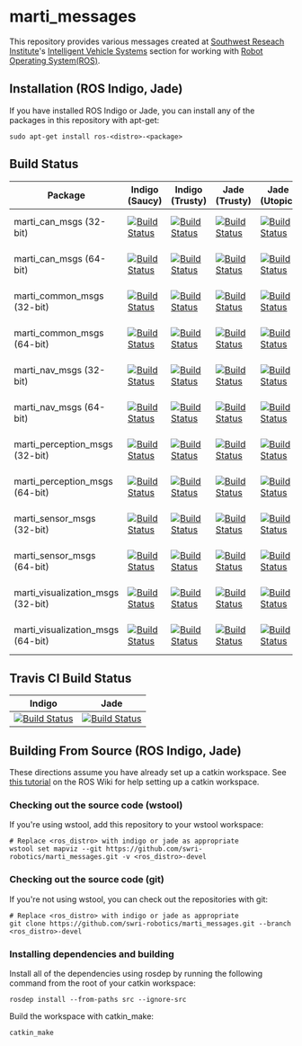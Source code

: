 marti_messages
==============

This repository provides various messages created at [Southwest Reseach Institute](http://www.swri.org)'s [Intelligent Vehicle Systems](http://www.swri.org/4org/d10/isd/ivs/default.htm) section for working with [Robot Operating System(ROS)](http://www.ros.org).

## Installation (ROS Indigo, Jade)

If you have installed ROS Indigo or Jade, you can install any of the packages in this repository with apt-get:

    sudo apt-get install ros-<distro>-<package>

## Build Status

Package | Indigo (Saucy) | Indigo (Trusty) | Jade (Trusty) | Jade (Utopic) | Jade (Vivid)
------- | -------------- | --------------- | ------------- | ------------- | ------------
marti_can_msgs (32-bit) | [![Build Status](http://build.ros.org/buildStatus/icon?job=Ibin_uS32__marti_can_msgs__ubuntu_saucy_i386__binary)](http://build.ros.org/job/Ibin_uS32__marti_can_msgs__ubuntu_saucy_i386__binary/) | [![Build Status](http://build.ros.org/buildStatus/icon?job=Ibin_uT32__marti_can_msgs__ubuntu_trusty_i386__binary)](http://build.ros.org/job/Ibin_uT32__marti_can_msgs__ubuntu_trusty_i386__binary/) | [![Build Status](http://build.ros.org/buildStatus/icon?job=Jbin_uT32__marti_can_msgs__ubuntu_trusty_i386__binary)](http://build.ros.org/job/Jbin_uT32__marti_can_msgs__ubuntu_trusty_i386__binary/) | [![Build Status](http://build.ros.org/buildStatus/icon?job=Jbin_uU32__marti_can_msgs__ubuntu_utopic_i386__binary)](http://build.ros.org/job/Jbin_uU32__marti_can_msgs__ubuntu_utopic_i386__binary/) | [![Build Status](http://build.ros.org/buildStatus/icon?job=Jbin_uV32__marti_can_msgs__ubuntu_vivid_i386__binary)](http://build.ros.org/job/Jbin_uV32__marti_can_msgs__ubuntu_vivid_i386__binary/)
marti_can_msgs (64-bit) | [![Build Status](http://build.ros.org/buildStatus/icon?job=Ibin_uS64__marti_can_msgs__ubuntu_saucy_amd64__binary)](http://build.ros.org/job/Ibin_uS64__marti_can_msgs__ubuntu_saucy_amd64__binary/) | [![Build Status](http://build.ros.org/buildStatus/icon?job=Ibin_uT64__marti_can_msgs__ubuntu_trusty_amd64__binary)](http://build.ros.org/job/Ibin_uT64__marti_can_msgs__ubuntu_trusty_amd64__binary/) | [![Build Status](http://build.ros.org/buildStatus/icon?job=Jbin_uT64__marti_can_msgs__ubuntu_trusty_amd64__binary)](http://build.ros.org/job/Jbin_uT64__marti_can_msgs__ubuntu_trusty_amd64__binary/) | [![Build Status](http://build.ros.org/buildStatus/icon?job=Jbin_uU64__marti_can_msgs__ubuntu_utopic_amd64__binary)](http://build.ros.org/job/Jbin_uU64__marti_can_msgs__ubuntu_utopic_amd64__binary/) | [![Build Status](http://build.ros.org/buildStatus/icon?job=Jbin_uV64__marti_can_msgs__ubuntu_vivid_amd64__binary)](http://build.ros.org/job/Jbin_uV64__marti_can_msgs__ubuntu_vivid_amd64__binary/)
marti_common_msgs (32-bit) | [![Build Status](http://build.ros.org/buildStatus/icon?job=Ibin_uS32__marti_common_msgs__ubuntu_saucy_i386__binary)](http://build.ros.org/job/Ibin_uS32__marti_common_msgs__ubuntu_saucy_i386__binary/) | [![Build Status](http://build.ros.org/buildStatus/icon?job=Ibin_uT32__marti_common_msgs__ubuntu_trusty_i386__binary)](http://build.ros.org/job/Ibin_uT32__marti_common_msgs__ubuntu_trusty_i386__binary/) | [![Build Status](http://build.ros.org/buildStatus/icon?job=Jbin_uT32__marti_common_msgs__ubuntu_trusty_i386__binary)](http://build.ros.org/job/Jbin_uT32__marti_common_msgs__ubuntu_trusty_i386__binary/) | [![Build Status](http://build.ros.org/buildStatus/icon?job=Jbin_uU32__marti_common_msgs__ubuntu_utopic_i386__binary)](http://build.ros.org/job/Jbin_uU32__marti_common_msgs__ubuntu_utopic_i386__binary/) | [![Build Status](http://build.ros.org/buildStatus/icon?job=Jbin_uV32__marti_common_msgs__ubuntu_vivid_i386__binary)](http://build.ros.org/job/Jbin_uV32__marti_common_msgs__ubuntu_vivid_i386__binary/)
marti_common_msgs (64-bit) | [![Build Status](http://build.ros.org/buildStatus/icon?job=Ibin_uS64__marti_common_msgs__ubuntu_saucy_amd64__binary)](http://build.ros.org/job/Ibin_uS64__marti_common_msgs__ubuntu_saucy_amd64__binary/) | [![Build Status](http://build.ros.org/buildStatus/icon?job=Ibin_uT64__marti_common_msgs__ubuntu_trusty_amd64__binary)](http://build.ros.org/job/Ibin_uT64__marti_common_msgs__ubuntu_trusty_amd64__binary/) | [![Build Status](http://build.ros.org/buildStatus/icon?job=Jbin_uT64__marti_common_msgs__ubuntu_trusty_amd64__binary)](http://build.ros.org/job/Jbin_uT64__marti_common_msgs__ubuntu_trusty_amd64__binary/) | [![Build Status](http://build.ros.org/buildStatus/icon?job=Jbin_uU64__marti_common_msgs__ubuntu_utopic_amd64__binary)](http://build.ros.org/job/Jbin_uU64__marti_common_msgs__ubuntu_utopic_amd64__binary/) | [![Build Status](http://build.ros.org/buildStatus/icon?job=Jbin_uV64__marti_common_msgs__ubuntu_vivid_amd64__binary)](http://build.ros.org/job/Jbin_uV64__marti_common_msgs__ubuntu_vivid_amd64__binary/)
marti_nav_msgs (32-bit) | [![Build Status](http://build.ros.org/buildStatus/icon?job=Ibin_uS32__marti_nav_msgs__ubuntu_saucy_i386__binary)](http://build.ros.org/job/Ibin_uS32__marti_nav_msgs__ubuntu_saucy_i386__binary/) | [![Build Status](http://build.ros.org/buildStatus/icon?job=Ibin_uT32__marti_nav_msgs__ubuntu_trusty_i386__binary)](http://build.ros.org/job/Ibin_uT32__marti_nav_msgs__ubuntu_trusty_i386__binary/) | [![Build Status](http://build.ros.org/buildStatus/icon?job=Jbin_uT32__marti_nav_msgs__ubuntu_trusty_i386__binary)](http://build.ros.org/job/Jbin_uT32__marti_nav_msgs__ubuntu_trusty_i386__binary/) | [![Build Status](http://build.ros.org/buildStatus/icon?job=Jbin_uU32__marti_nav_msgs__ubuntu_utopic_i386__binary)](http://build.ros.org/job/Jbin_uU32__marti_nav_msgs__ubuntu_utopic_i386__binary/) | [![Build Status](http://build.ros.org/buildStatus/icon?job=Jbin_uV32__marti_nav_msgs__ubuntu_vivid_i386__binary)](http://build.ros.org/job/Jbin_uV32__marti_nav_msgs__ubuntu_vivid_i386__binary/)
marti_nav_msgs (64-bit) | [![Build Status](http://build.ros.org/buildStatus/icon?job=Ibin_uS64__marti_nav_msgs__ubuntu_saucy_amd64__binary)](http://build.ros.org/job/Ibin_uS64__marti_nav_msgs__ubuntu_saucy_amd64__binary/) | [![Build Status](http://build.ros.org/buildStatus/icon?job=Ibin_uT64__marti_nav_msgs__ubuntu_trusty_amd64__binary)](http://build.ros.org/job/Ibin_uT64__marti_nav_msgs__ubuntu_trusty_amd64__binary/) | [![Build Status](http://build.ros.org/buildStatus/icon?job=Jbin_uT64__marti_nav_msgs__ubuntu_trusty_amd64__binary)](http://build.ros.org/job/Jbin_uT64__marti_nav_msgs__ubuntu_trusty_amd64__binary/) | [![Build Status](http://build.ros.org/buildStatus/icon?job=Jbin_uU64__marti_nav_msgs__ubuntu_utopic_amd64__binary)](http://build.ros.org/job/Jbin_uU64__marti_nav_msgs__ubuntu_utopic_amd64__binary/) | [![Build Status](http://build.ros.org/buildStatus/icon?job=Jbin_uV64__marti_nav_msgs__ubuntu_vivid_amd64__binary)](http://build.ros.org/job/Jbin_uV64__marti_nav_msgs__ubuntu_vivid_amd64__binary/)
marti_perception_msgs (32-bit) | [![Build Status](http://build.ros.org/buildStatus/icon?job=Ibin_uS32__marti_perception_msgs__ubuntu_saucy_i386__binary)](http://build.ros.org/job/Ibin_uS32__marti_perception_msgs__ubuntu_saucy_i386__binary/) | [![Build Status](http://build.ros.org/buildStatus/icon?job=Ibin_uT32__marti_perception_msgs__ubuntu_trusty_i386__binary)](http://build.ros.org/job/Ibin_uT32__marti_perception_msgs__ubuntu_trusty_i386__binary/) | [![Build Status](http://build.ros.org/buildStatus/icon?job=Jbin_uT32__marti_perception_msgs__ubuntu_trusty_i386__binary)](http://build.ros.org/job/Jbin_uT32__marti_perception_msgs__ubuntu_trusty_i386__binary/) | [![Build Status](http://build.ros.org/buildStatus/icon?job=Jbin_uU32__marti_perception_msgs__ubuntu_utopic_i386__binary)](http://build.ros.org/job/Jbin_uU32__marti_perception_msgs__ubuntu_utopic_i386__binary/) | [![Build Status](http://build.ros.org/buildStatus/icon?job=Jbin_uV32__marti_perception_msgs__ubuntu_vivid_i386__binary)](http://build.ros.org/job/Jbin_uV32__marti_perception_msgs__ubuntu_vivid_i386__binary/)
marti_perception_msgs (64-bit) | [![Build Status](http://build.ros.org/buildStatus/icon?job=Ibin_uS64__marti_perception_msgs__ubuntu_saucy_amd64__binary)](http://build.ros.org/job/Ibin_uS64__marti_perception_msgs__ubuntu_saucy_amd64__binary/) | [![Build Status](http://build.ros.org/buildStatus/icon?job=Ibin_uT64__marti_perception_msgs__ubuntu_trusty_amd64__binary)](http://build.ros.org/job/Ibin_uT64__marti_perception_msgs__ubuntu_trusty_amd64__binary/) | [![Build Status](http://build.ros.org/buildStatus/icon?job=Jbin_uT64__marti_perception_msgs__ubuntu_trusty_amd64__binary)](http://build.ros.org/job/Jbin_uT64__marti_perception_msgs__ubuntu_trusty_amd64__binary/) | [![Build Status](http://build.ros.org/buildStatus/icon?job=Jbin_uU64__marti_perception_msgs__ubuntu_utopic_amd64__binary)](http://build.ros.org/job/Jbin_uU64__marti_perception_msgs__ubuntu_utopic_amd64__binary/) | [![Build Status](http://build.ros.org/buildStatus/icon?job=Jbin_uV64__marti_perception_msgs__ubuntu_vivid_amd64__binary)](http://build.ros.org/job/Jbin_uV64__marti_perception_msgs__ubuntu_vivid_amd64__binary/)
marti_sensor_msgs (32-bit) | [![Build Status](http://build.ros.org/buildStatus/icon?job=Ibin_uS32__marti_sensor_msgs__ubuntu_saucy_i386__binary)](http://build.ros.org/job/Ibin_uS32__marti_sensor_msgs__ubuntu_saucy_i386__binary/) | [![Build Status](http://build.ros.org/buildStatus/icon?job=Ibin_uT32__marti_sensor_msgs__ubuntu_trusty_i386__binary)](http://build.ros.org/job/Ibin_uT32__marti_sensor_msgs__ubuntu_trusty_i386__binary/) | [![Build Status](http://build.ros.org/buildStatus/icon?job=Jbin_uT32__marti_sensor_msgs__ubuntu_trusty_i386__binary)](http://build.ros.org/job/Jbin_uT32__marti_sensor_msgs__ubuntu_trusty_i386__binary/) | [![Build Status](http://build.ros.org/buildStatus/icon?job=Jbin_uU32__marti_sensor_msgs__ubuntu_utopic_i386__binary)](http://build.ros.org/job/Jbin_uU32__marti_sensor_msgs__ubuntu_utopic_i386__binary/) | [![Build Status](http://build.ros.org/buildStatus/icon?job=Jbin_uV32__marti_sensor_msgs__ubuntu_vivid_i386__binary)](http://build.ros.org/job/Jbin_uV32__marti_sensor_msgs__ubuntu_vivid_i386__binary/)
marti_sensor_msgs (64-bit) | [![Build Status](http://build.ros.org/buildStatus/icon?job=Ibin_uS64__marti_sensor_msgs__ubuntu_saucy_amd64__binary)](http://build.ros.org/job/Ibin_uS64__marti_sensor_msgs__ubuntu_saucy_amd64__binary/) | [![Build Status](http://build.ros.org/buildStatus/icon?job=Ibin_uT64__marti_sensor_msgs__ubuntu_trusty_amd64__binary)](http://build.ros.org/job/Ibin_uT64__marti_sensor_msgs__ubuntu_trusty_amd64__binary/) | [![Build Status](http://build.ros.org/buildStatus/icon?job=Jbin_uT64__marti_sensor_msgs__ubuntu_trusty_amd64__binary)](http://build.ros.org/job/Jbin_uT64__marti_sensor_msgs__ubuntu_trusty_amd64__binary/) | [![Build Status](http://build.ros.org/buildStatus/icon?job=Jbin_uU64__marti_sensor_msgs__ubuntu_utopic_amd64__binary)](http://build.ros.org/job/Jbin_uU64__marti_sensor_msgs__ubuntu_utopic_amd64__binary/) | [![Build Status](http://build.ros.org/buildStatus/icon?job=Jbin_uV64__marti_sensor_msgs__ubuntu_vivid_amd64__binary)](http://build.ros.org/job/Jbin_uV64__marti_sensor_msgs__ubuntu_vivid_amd64__binary/)
marti_visualization_msgs (32-bit) | [![Build Status](http://build.ros.org/buildStatus/icon?job=Ibin_uS32__marti_visualization_msgs__ubuntu_saucy_i386__binary)](http://build.ros.org/job/Ibin_uS32__marti_visualization_msgs__ubuntu_saucy_i386__binary/) | [![Build Status](http://build.ros.org/buildStatus/icon?job=Ibin_uT32__marti_visualization_msgs__ubuntu_trusty_i386__binary)](http://build.ros.org/job/Ibin_uT32__marti_visualization_msgs__ubuntu_trusty_i386__binary/) | [![Build Status](http://build.ros.org/buildStatus/icon?job=Jbin_uT32__marti_visualization_msgs__ubuntu_trusty_i386__binary)](http://build.ros.org/job/Jbin_uT32__marti_visualization_msgs__ubuntu_trusty_i386__binary/) | [![Build Status](http://build.ros.org/buildStatus/icon?job=Jbin_uU32__marti_visualization_msgs__ubuntu_utopic_i386__binary)](http://build.ros.org/job/Jbin_uU32__marti_visualization_msgs__ubuntu_utopic_i386__binary/) | [![Build Status](http://build.ros.org/buildStatus/icon?job=Jbin_uV32__marti_visualization_msgs__ubuntu_vivid_i386__binary)](http://build.ros.org/job/Jbin_uV32__marti_visualization_msgs__ubuntu_vivid_i386__binary/)
marti_visualization_msgs (64-bit) | [![Build Status](http://build.ros.org/buildStatus/icon?job=Ibin_uS64__marti_visualization_msgs__ubuntu_saucy_amd64__binary)](http://build.ros.org/job/Ibin_uS64__marti_visualization_msgs__ubuntu_saucy_amd64__binary/) | [![Build Status](http://build.ros.org/buildStatus/icon?job=Ibin_uT64__marti_visualization_msgs__ubuntu_trusty_amd64__binary)](http://build.ros.org/job/Ibin_uT64__marti_visualization_msgs__ubuntu_trusty_amd64__binary/) | [![Build Status](http://build.ros.org/buildStatus/icon?job=Jbin_uT64__marti_visualization_msgs__ubuntu_trusty_amd64__binary)](http://build.ros.org/job/Jbin_uT64__marti_visualization_msgs__ubuntu_trusty_amd64__binary/) | [![Build Status](http://build.ros.org/buildStatus/icon?job=Jbin_uU64__marti_visualization_msgs__ubuntu_utopic_amd64__binary)](http://build.ros.org/job/Jbin_uU64__marti_visualization_msgs__ubuntu_utopic_amd64__binary/) | [![Build Status](http://build.ros.org/buildStatus/icon?job=Jbin_uV64__marti_visualization_msgs__ubuntu_vivid_amd64__binary)](http://build.ros.org/job/Jbin_uV64__marti_visualization_msgs__ubuntu_vivid_amd64__binary/)

Travis CI Build Status
----------------------

Indigo | Jade
------ | ----
[![Build Status](https://travis-ci.org/swri-robotics/marti_messages.svg?branch=indigo-devel)](https://travis-ci.org/swri-robotics/marti_messages) | [![Build Status](https://travis-ci.org/swri-robotics/marti_messages.svg?branch=jade-devel)](https://travis-ci.org/swri-robotics/marti_messages)

Building From Source (ROS Indigo, Jade)
------------

These directions assume you have already set up a catkin workspace. See [this tutorial](http://wiki.ros.org/catkin/Tutorials/create_a_workspace) on the ROS Wiki for help setting up a catkin workspace.

### Checking out the source code (wstool)

If you're using wstool, add this repository to your wstool workspace:

    # Replace <ros_distro> with indigo or jade as appropriate
    wstool set mapviz --git https://github.com/swri-robotics/marti_messages.git -v <ros_distro>-devel

### Checking out the source code (git)

If you're not using wstool, you can check out the repositories with git:

    # Replace <ros_distro> with indigo or jade as appropriate
    git clone https://github.com/swri-robotics/marti_messages.git --branch <ros_distro>-devel

### Installing dependencies and building

Install all of the dependencies using rosdep by running the following command from the root of your catkin workspace:

    rosdep install --from-paths src --ignore-src

Build the workspace with catkin_make:

    catkin_make

